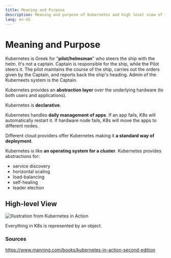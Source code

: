 ```yaml
---
title: Meaning and Purpose
description: Meaning and purpose of Kubernetes and high level view of it
lang: en-US
---
```


# Meaning and Purpose

Kubernetes is Greek for "**pilot/helmsman**" who steers the ship with the helm.
It's not a captain. Captain is responsible for the ship, while the Pilot steers
it. The pilot maintains the course of the ship, carries out the orders given by
the Captain, and reports back the ship's heading. Admin of the Kuberneets system
is the Captain.

Kubernetes provides an **abstraction layer** over the underlying hardware (to
both users and applications).

Kubernetes is **declarative**.

Kubernetes handles **daily management of apps**. If an app fails, K8s will
automatically restart it. If hardware node fails, K8s will move the apps to
different nodes.

Different cloud providers offer Kubernetes making it **a standard way of
deployment**.

Kubernetes is like **an operating system for a cluster**. Kubernetes provides
abstractions for:

- service discovery
- horizontal scaling
- load-balancing
- self-healing
- leader election

## High-level View

![Illustration from Kubernetes in Action](https://i.imgur.com/7kbbeWJ.png)

Everything in K8s is represented by an object.

### Sources

https://www.manning.com/books/kubernetes-in-action-second-edition

